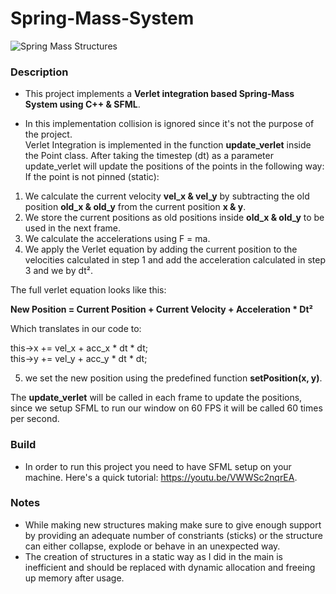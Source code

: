 # Spring-Mass-System
![Spring Mass Structures](https://github.com/ChadiHamrouni/Spring-Mass-System/assets/69485266/e295b348-d7c2-436f-b281-a8cded1e1f26)

### Description
* This project implements a **Verlet integration based Spring-Mass System using C++ & SFML**.<br>

* In this implementation collision is ignored since it's not the purpose of the project.<br> 
Verlet Integration is implemented in the function **update_verlet** inside the Point class. After taking the timestep (dt) as a parameter update_verlet will update the positions of the points in the following way:<br>
If the point is not pinned (static):<br>
1. We calculate the current velocity **vel_x & vel_y** by subtracting the old position **old_x & old_y** from the current position **x & y**.
2. We store the current positions as old positions inside **old_x & old_y** to be used in the next frame.
3. We calculate the accelerations using F = ma.
4. We apply the Verlet equation by adding the current position to the velocities calculated in step 1 and add the acceleration calculated in step 3 and we by dt².

The full verlet equation looks like this:<br>

**New Position = Current Position + Current Velocity + Acceleration * Dt²**<br>

Which translates in our code to:<br>

this->x += vel_x + acc_x * dt * dt;<br>
this->y += vel_y + acc_y * dt * dt;

5. we set the new position using the predefined function **setPosition(x, y)**.<br>

The **update_verlet** will be called in each frame to update the positions, since we setup SFML to run our window on 60 FPS it will be called 60 times per second.

### Build
* In order to run this project you need to have SFML setup on your machine.
Here's a quick tutorial: https://youtu.be/VWWSc2nqrEA.

### Notes
* While making new structures making make sure to give enough support by providing an adequate number of constriants (sticks) or the structure can either collapse, explode or behave in an unexpected way.
* The creation of structures in a static way as I did in the main is inefficient and should be replaced with dynamic allocation and freeing up memory after usage. 
